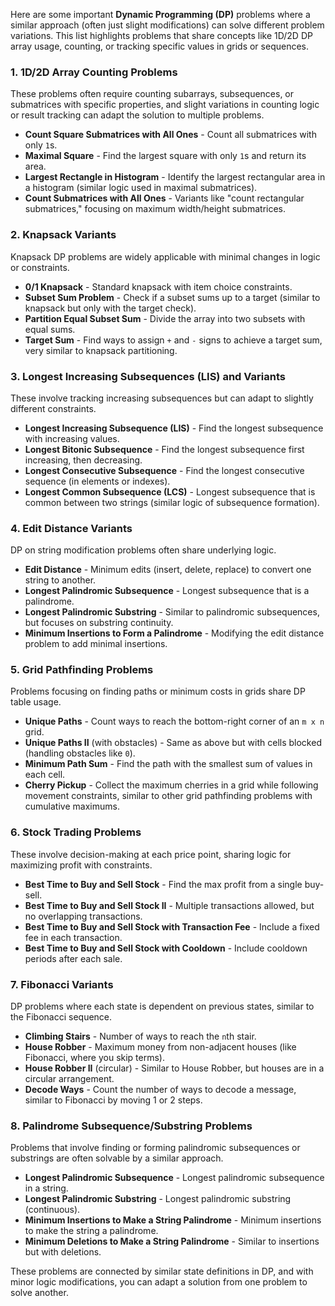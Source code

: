Here are some important **Dynamic Programming (DP)** problems where a similar approach (often just slight modifications) can solve different problem variations. This list highlights problems that share concepts like 1D/2D DP array usage, counting, or tracking specific values in grids or sequences.


### 1. **1D/2D Array Counting Problems**
These problems often require counting subarrays, subsequences, or submatrices with specific properties, and slight variations in counting logic or result tracking can adapt the solution to multiple problems.

- **Count Square Submatrices with All Ones** - Count all submatrices with only `1`s.
- **Maximal Square** - Find the largest square with only `1`s and return its area.
- **Largest Rectangle in Histogram** - Identify the largest rectangular area in a histogram (similar logic used in maximal submatrices).
- **Count Submatrices with All Ones** - Variants like "count rectangular submatrices," focusing on maximum width/height submatrices.

### 2. **Knapsack Variants**
Knapsack DP problems are widely applicable with minimal changes in logic or constraints.

- **0/1 Knapsack** - Standard knapsack with item choice constraints.
- **Subset Sum Problem** - Check if a subset sums up to a target (similar to knapsack but only with the target check).
- **Partition Equal Subset Sum** - Divide the array into two subsets with equal sums.
- **Target Sum** - Find ways to assign `+` and `-` signs to achieve a target sum, very similar to knapsack partitioning.
  
### 3. **Longest Increasing Subsequences (LIS) and Variants**
These involve tracking increasing subsequences but can adapt to slightly different constraints.

- **Longest Increasing Subsequence (LIS)** - Find the longest subsequence with increasing values.
- **Longest Bitonic Subsequence** - Find the longest subsequence first increasing, then decreasing.
- **Longest Consecutive Subsequence** - Find the longest consecutive sequence (in elements or indexes).
- **Longest Common Subsequence (LCS)** - Longest subsequence that is common between two strings (similar logic of subsequence formation).

### 4. **Edit Distance Variants**
DP on string modification problems often share underlying logic.

- **Edit Distance** - Minimum edits (insert, delete, replace) to convert one string to another.
- **Longest Palindromic Subsequence** - Longest subsequence that is a palindrome.
- **Longest Palindromic Substring** - Similar to palindromic subsequences, but focuses on substring continuity.
- **Minimum Insertions to Form a Palindrome** - Modifying the edit distance problem to add minimal insertions.

### 5. **Grid Pathfinding Problems**
Problems focusing on finding paths or minimum costs in grids share DP table usage.

- **Unique Paths** - Count ways to reach the bottom-right corner of an `m x n` grid.
- **Unique Paths II** (with obstacles) - Same as above but with cells blocked (handling obstacles like `0`).
- **Minimum Path Sum** - Find the path with the smallest sum of values in each cell.
- **Cherry Pickup** - Collect the maximum cherries in a grid while following movement constraints, similar to other grid pathfinding problems with cumulative maximums.
  
### 6. **Stock Trading Problems**
These involve decision-making at each price point, sharing logic for maximizing profit with constraints.

- **Best Time to Buy and Sell Stock** - Find the max profit from a single buy-sell.
- **Best Time to Buy and Sell Stock II** - Multiple transactions allowed, but no overlapping transactions.
- **Best Time to Buy and Sell Stock with Transaction Fee** - Include a fixed fee in each transaction.
- **Best Time to Buy and Sell Stock with Cooldown** - Include cooldown periods after each sale.
  
### 7. **Fibonacci Variants**
DP problems where each state is dependent on previous states, similar to the Fibonacci sequence.

- **Climbing Stairs** - Number of ways to reach the `n`th stair.
- **House Robber** - Maximum money from non-adjacent houses (like Fibonacci, where you skip terms).
- **House Robber II** (circular) - Similar to House Robber, but houses are in a circular arrangement.
- **Decode Ways** - Count the number of ways to decode a message, similar to Fibonacci by moving 1 or 2 steps.

### 8. **Palindrome Subsequence/Substring Problems**
Problems that involve finding or forming palindromic subsequences or substrings are often solvable by a similar approach.

- **Longest Palindromic Subsequence** - Longest palindromic subsequence in a string.
- **Longest Palindromic Substring** - Longest palindromic substring (continuous).
- **Minimum Insertions to Make a String Palindrome** - Minimum insertions to make the string a palindrome.
- **Minimum Deletions to Make a String Palindrome** - Similar to insertions but with deletions.

These problems are connected by similar state definitions in DP, and with minor logic modifications, you can adapt a solution from one problem to solve another.
